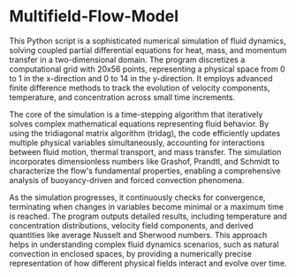 # Multifield-Flow-Model

This Python script is a sophisticated numerical simulation of fluid dynamics, solving coupled partial differential equations for heat, mass, and momentum transfer in a two-dimensional domain. The program discretizes a computational grid with 20x56 points, representing a physical space from 0 to 1 in the x-direction and 0 to 14 in the y-direction. It employs advanced finite difference methods to track the evolution of velocity components, temperature, and concentration across small time increments.

The core of the simulation is a time-stepping algorithm that iteratively solves complex mathematical equations representing fluid behavior. By using the tridiagonal matrix algorithm (tridag), the code efficiently updates multiple physical variables simultaneously, accounting for interactions between fluid motion, thermal transport, and mass transfer. The simulation incorporates dimensionless numbers like Grashof, Prandtl, and Schmidt to characterize the flow's fundamental properties, enabling a comprehensive analysis of buoyancy-driven and forced convection phenomena.

As the simulation progresses, it continuously checks for convergence, terminating when changes in variables become minimal or a maximum time is reached. The program outputs detailed results, including temperature and concentration distributions, velocity field components, and derived quantities like average Nusselt and Sherwood numbers. This approach helps in understanding complex fluid dynamics scenarios, such as natural convection in enclosed spaces, by providing a numerically precise representation of how different physical fields interact and evolve over time.
